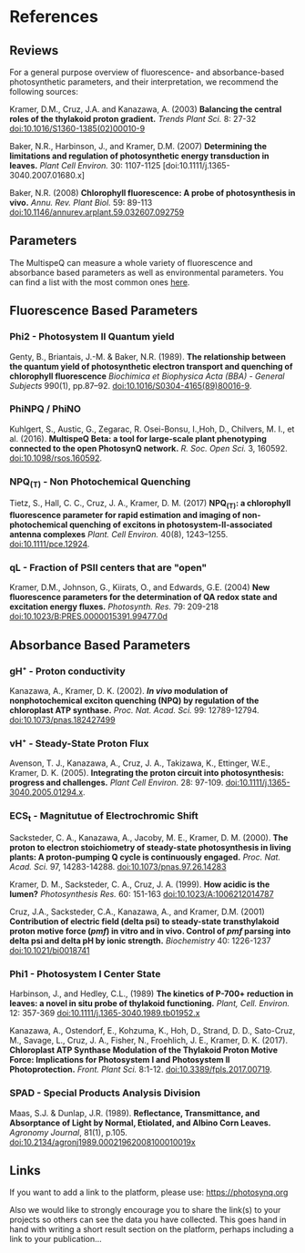 # References

## Reviews

For a general purpose overview of fluorescence- and absorbance-based photosynthetic parameters, and their interpretation, we recommend the following sources:

Kramer, D.M., Cruz, J.A. and Kanazawa, A. (2003) **Balancing the central roles of the thylakoid proton gradient.** *Trends Plant Sci.* 8: 27-32 [doi:10.1016/S1360-1385(02)00010-9]

Baker, N.R., Harbinson, J., and Kramer, D.M. (2007) **Determining the limitations and regulation of photosynthetic energy transduction in leaves.** *Plant Cell Environ.* 30: 1107-1125 [doi:10.1111/j.1365-3040.2007.01680.x]

Baker, N.R. (2008) **Chlorophyll fluorescence: A probe of photosynthesis in vivo.** *Annu. Rev. Plant Biol.* 59: 89-113 [doi:10.1146/annurev.arplant.59.032607.092759]

## Parameters

The MultispeQ can measure a whole variety of fluorescence and absorbance based parameters as well as environmental parameters. You can find a list with the most common ones [here](../instruments/what-does-the-multispeq-measure.md).

## Fluorescence Based Parameters

### Phi2 - Photosystem II Quantum yield

Genty, B., Briantais, J.-M. & Baker, N.R. (1989). **The relationship between the quantum yield of photosynthetic electron transport and quenching of chlorophyll fluorescence** *Biochimica et Biophysica Acta (BBA) - General Subjects* 990(1), pp.87–92. [doi:10.1016/S0304-4165(89)80016-9].

### PhiNPQ / PhiNO

Kuhlgert, S., Austic, G., Zegarac, R. Osei-Bonsu, I.,Hoh, D., Chilvers, M. I., et al. (2016). **MultispeQ Beta: a tool for large-scale plant phenotyping connected to the open PhotosynQ network.** *R. Soc. Open Sci.* 3, 160592. [doi:10.1098/rsos.160592].

### NPQ<sub>(T)</sub> - Non Photochemical Quenching

Tietz, S., Hall, C. C., Cruz, J. A., Kramer, D. M. (2017) **NPQ<sub>(T)</sub>: a chlorophyll fluorescence parameter for rapid estimation and imaging of non-photochemical quenching of excitons in photosystem-II-associated antenna complexes** *Plant. Cell Environ.* 40(8), 1243–1255. [doi:10.1111/pce.12924].

### qL - Fraction of PSII centers that are "open"

Kramer, D.M., Johnson, G., Kiirats, O., and Edwards, G.E. (2004) **New fluorescence parameters for the determination of QA redox state and excitation energy fluxes.** *Photosynth. Res.* 79: 209-218 [doi:10.1023/B:PRES.0000015391.99477.0d]

## Absorbance Based Parameters

### gH⁺ - Proton conductivity

Kanazawa, A., Kramer, D. K. (2002). ***In vivo* modulation of nonphotochemical exciton quenching (NPQ) by regulation of the chloroplast ATP synthase.** *Proc. Nat. Acad. Sci.* 99: 12789-12794. [doi:10.1073/pnas.182427499]

### vH⁺ - Steady-State Proton Flux

Avenson, T. J., Kanazawa, A., Cruz, J. A., Takizawa, K., Ettinger, W.E., Kramer, D. K. (2005). **Integrating the proton circuit into photosynthesis: progress and challenges.** *Plant Cell Environ.* 28: 97-109. [doi:10.1111/j.1365-3040.2005.01294.x].

### ECS<sub>t</sub> - Magnitutue of Electrochromic Shift

Sacksteder, C. A., Kanazawa, A., Jacoby, M. E., Kramer, D. M. (2000). **The proton to electron stoichiometry of steady-state photosynthesis in living plants: A proton-pumping Q cycle is continuously engaged.** *Proc. Nat. Acad. Sci.* 97, 14283-14288. [doi:10.1073/pnas.97.26.14283]

Kramer, D. M., Sacksteder, C. A., Cruz, J. A. (1999). **How acidic is the lumen?** *Photosynthesis Res.* 60: 151-163 [doi:10.1023/A:1006212014787]

Cruz, J.A., Sacksteder, C.A., Kanazawa, A., and Kramer, D.M. (2001) **Contribution of electric field (delta psi) to steady-state transthylakoid proton motive force (*pmf*) in vitro and in vivo. Control of *pmf* parsing into delta psi and delta pH by ionic strength.** *Biochemistry* 40: 1226-1237 [doi:10.1021/bi0018741]

### Phi1 - Photosystem I Center State

Harbinson, J., and Hedley, C.L., (1989) **The kinetics of P-700+ reduction in leaves: a novel in situ probe of thylakoid functioning.** *Plant, Cell. Environ.* 12: 357-369 [doi:10.1111/j.1365-3040.1989.tb01952.x]

Kanazawa, A., Ostendorf, E., Kohzuma, K., Hoh, D., Strand, D. D., Sato-Cruz, M., Savage, L., Cruz, J. A., Fisher, N., Froehlich, J. E., Kramer, D. K. (2017). **Chloroplast ATP Synthase Modulation of the Thylakoid Proton Motive Force: Implications for Photosystem I and Photosystem II Photoprotection.** *Front. Plant Sci.* 8:1-12. [doi:10.3389/fpls.2017.00719].

### SPAD - Special Products Analysis Division

Maas, S.J. & Dunlap, J.R. (1989). **Reflectance, Transmittance, and Absorptance of Light by Normal, Etiolated, and Albino Corn Leaves.** *Agronomy Journal*, 81(1), p.105. [doi:10.2134/agronj1989.00021962008100010019x]

## Links

If you want to add a link to the platform, please use: <https://photosynq.org>

Also we would like to strongly encourage you to share the link(s) to your projects so others can see the data you have collected. This goes hand in hand with writing a short result section on the platform, perhaps including a link to your publication...

[doi:10.1016/S0304-4165(89)80016-9]: https://doi.org/10.1016/S0304-4165(89)80016-9

[doi:10.1016/S1360-1385(02)00010-9]: https://doi.org/10.1016/S1360-1385(02)00010-9

[doi:j.1365-3040.2007.01680.x]: https://doi.org/10.1111/j.1365-3040.2007.01680.x

[doi:10.1146/annurev.arplant.59.032607.092759]: https:/doi.org/10.1146/annurev.arplant.59.032607.092759

[doi:10.1023/B:PRES.0000015391.99477.0d]: https://doi.org/10.1023/B:PRES.0000015391.99477.0d

[doi:10.1111/pce.12924]: https://doi.org/10.1111/pce.12924

[doi:0.1111/j.1365-3040.1989.tb01952.x]: https://doi.org/doi:0.1111/j.1365-3040.1989.tb01952.x

[doi:10.1098/rsos.160592]: https://doi.org/10.1098/rsos.160592

[doi:10.1073/pnas.97.26.14283]: https://doi.org/10.1073/pnas.97.26.14283

[doi:10.1023/A:1006212014787]: https://doi.org/10.1023/A:1006212014787

[doi:10.1021/bi0018741]: https://doi.org/10.1021/bi0018741

[doi:10.1111/j.1365-3040.2005.01294.x]: https://doi.org/10.1111/j.1365-3040.2005.01294.x

[doi:10.1073/pnas.182427499]: https://doi.org/10.1073/pnas.182427499

[doi:10.1111/j.1365-3040.1989.tb01952.x]: https://doi.org/10.1111/j.1365-3040.1989.tb01952.x

[doi:10.3389/fpls.2017.00719]: https://doi.org/10.3389/fpls.2017.00719

[doi:10.2134/agronj1989.00021962008100010019x]: https://doi.org/10.2134/agronj1989.00021962008100010019x